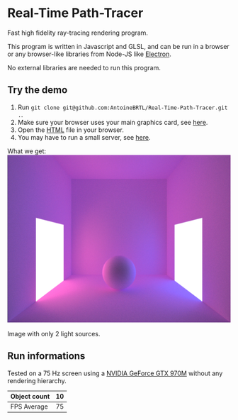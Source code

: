 # Real-Time Path-Tracer
Fast high fidelity ray-tracing rendering program.

This program is written in Javascript and GLSL, and can be run in a browser or any browser-like libraries from Node-JS like [Electron](https://www.electronjs.org/).

No external libraries are needed to run this program.

## Try the demo
1. Run `git clone git@github.com:AntoineBRTL/Real-Time-Path-Tracer.git .`.
2. Make sure your browser uses your main graphics card, see [here](https://superuser.com/questions/645918/how-to-run-google-chrome-with-nvidia-card-optimus).
3. Open the [HTML](https://github.com/AntoineBRTL/Real-Time-Path-Tracer/blob/main/test/index.html) file in your browser.
4. You may have to run a small server, see [here](https://www.npmjs.com/package/live-server).

What we get: ![alt text](./demo.PNG)

Image with only 2 light sources.

## Run informations

Tested on a 75 Hz screen using a [NVIDIA GeForce GTX 970M](https://www.techpowerup.com/gpu-specs/geforce-gtx-970m.c2623) without any rendering hierarchy.

| Object count | 10 |
| --- | --- |
| FPS Average | 75 |
